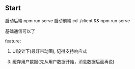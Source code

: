 ## Start

启动后端 npm run serve
启动前端 cd ./client && npm run serve

基础通信可以了

feature:
1. UI设计下(最好带动画), 记得支持响应式
<!-- 2. 优化组件结构 -->
3. 缓存用户数据(先从用户数据开始，消息数据后面再说)